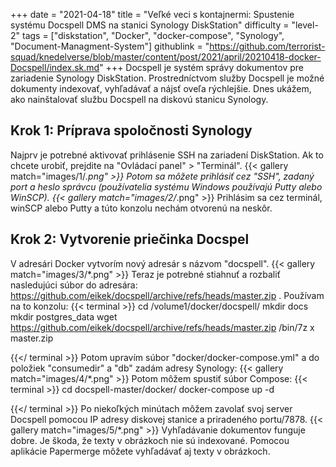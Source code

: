 +++
date = "2021-04-18"
title = "Veľké veci s kontajnermi: Spustenie systému Docspell DMS na stanici Synology DiskStation"
difficulty = "level-2"
tags = ["diskstation", "Docker", "docker-compose", "Synology", "Document-Managment-System"]
githublink = "https://github.com/terrorist-squad/knedelverse/blob/master/content/post/2021/april/20210418-docker-Docspell/index.sk.md"
+++
Docspell je systém správy dokumentov pre zariadenie Synology DiskStation. Prostredníctvom služby Docspell je možné dokumenty indexovať, vyhľadávať a nájsť oveľa rýchlejšie. Dnes ukážem, ako nainštalovať službu Docspell na diskovú stanicu Synology.
## Krok 1: Príprava spoločnosti Synology
Najprv je potrebné aktivovať prihlásenie SSH na zariadení DiskStation. Ak to chcete urobiť, prejdite na "Ovládací panel" > "Terminál".
{{< gallery match="images/1/*.png" >}}
Potom sa môžete prihlásiť cez "SSH", zadaný port a heslo správcu (používatelia systému Windows používajú Putty alebo WinSCP).
{{< gallery match="images/2/*.png" >}}
Prihlásim sa cez terminál, winSCP alebo Putty a túto konzolu nechám otvorenú na neskôr.
## Krok 2: Vytvorenie priečinka Docspel
V adresári Docker vytvorím nový adresár s názvom "docspell".
{{< gallery match="images/3/*.png" >}}
Teraz je potrebné stiahnuť a rozbaliť nasledujúci súbor do adresára: https://github.com/eikek/docspell/archive/refs/heads/master.zip . Používam na to konzolu:
{{< terminal >}}
cd /volume1/docker/docspell/
mkdir docs
mkdir postgres_data
wget https://github.com/eikek/docspell/archive/refs/heads/master.zip 
/bin/7z x master.zip

{{</ terminal >}}
Potom upravím súbor "docker/docker-compose.yml" a do položiek "consumedir" a "db" zadám adresy Synology:
{{< gallery match="images/4/*.png" >}}
Potom môžem spustiť súbor Compose:
{{< terminal >}}
cd docspell-master/docker/
docker-compose up -d

{{</ terminal >}}
Po niekoľkých minútach môžem zavolať svoj server Docspell pomocou IP adresy diskovej stanice a priradeného portu/7878.
{{< gallery match="images/5/*.png" >}}
Vyhľadávanie dokumentov funguje dobre. Je škoda, že texty v obrázkoch nie sú indexované. Pomocou aplikácie Papermerge môžete vyhľadávať aj texty v obrázkoch.
